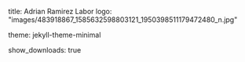  title: Adrian Ramirez Labor
 logo: "images/483918867_1585632598803121_1950398511179472480_n.jpg"


 theme: jekyll-theme-minimal

 show_downloads: true
